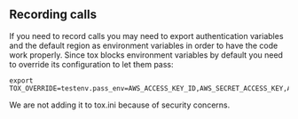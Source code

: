 ## Recording calls

If you need to record calls you may need to export authentication variables and the default region as environment
variables in order to have the code work properly.
Since tox blocks environment variables by default you need to override its configuration to let them pass:

```
export TOX_OVERRIDE=testenv.pass_env=AWS_ACCESS_KEY_ID,AWS_SECRET_ACCESS_KEY,AWS_SESSION_TOKEN,AWS_DEFAULT_REGION
```

We are not adding it to tox.ini because of security concerns.
